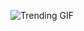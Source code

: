 ![Trending GIF](https://media3.giphy.com/media/v1.Y2lkPThiYjIxNzcyZGFvY3RtM3ljZnRodWQ0Z2Q0aHh5cXF2ZTgwdTJyYjZsYTUxdnl5aSZlcD12MV9naWZzX3NlYXJjaCZjdD1n/MT5UUV1d4CXE2A37Dg/giphy.gif)
